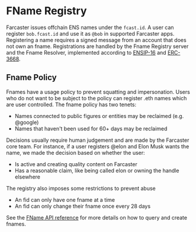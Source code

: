 # FName Registry

Farcaster issues offchain ENS names under the `fcast.id`. A user can register `bob.fcast.id` and use it as `@bob` in
supported Farcaster apps. Registering a name requires a signed message from an account that does not own an fname.
Registrations are handled by the Fname Registry server and the Fname Resolver, implemented according
to [ENSIP-16](https://docs.ens.domains/ens-improvement-proposals/ensip-16-offchain-metadata)
and [ERC-3668](https://eips.ethereum.org/EIPS/eip-3668).

## Fname Policy

Fnames have a usage policy to prevent squatting and impersonation. Users who do not want to be subject to the policy can
register .eth names which are user controlled. The fname policy has two tenets:

- Names connected to public figures or entities may be reclaimed (e.g. @google)
- Names that haven't been used for 60+ days may be reclaimed

Decisions usually require human judgement and are made by the Farcaster core team. For instance, if a user registers
@elon and Elon Musk wants the name, we made the decision based on whether the user:

- Is active and creating quality content on Farcaster
- Has a reasonable claim, like being called elon or owning the handle elsewhere

The registry also imposes some restrictions to prevent abuse

- An fid can only have one fname at a time
- An fid can only change their fname once every 28 days

See the [FName API reference](/reference/fname/api) for more details on how to query and create fnames.